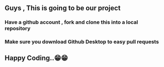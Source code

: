 ## Guys , This is going to be our project 
### Have a github account , fork and clone this into a local repository
### Make sure you download Github Desktop to easy pull requests

## Happy Coding..😁😁

